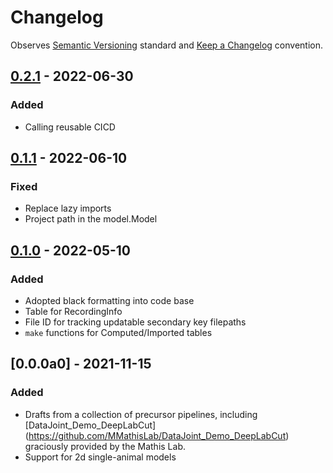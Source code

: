 # Changelog

Observes [Semantic Versioning](https://semver.org/spec/v2.0.0.html) standard and [Keep a Changelog](https://keepachangelog.com/en/1.0.0/) convention.

## [0.2.1] - 2022-06-30
### Added
+ Calling reusable CICD

## [0.1.1] - 2022-06-10
### Fixed
+ Replace lazy imports
+ Project path in the model.Model

## [0.1.0] - 2022-05-10
### Added
+ Adopted black formatting into code base
+ Table for RecordingInfo
+ File ID for tracking updatable secondary key filepaths
+ `make` functions for Computed/Imported tables

## [0.0.0a0] - 2021-11-15
### Added
+ Drafts from a collection of precursor pipelines, including [DataJoint_Demo_DeepLabCut]
  (https://github.com/MMathisLab/DataJoint_Demo_DeepLabCut) graciously provided by the
  Mathis Lab.
+ Support for 2d single-animal models

[0.2.1]: https://github.com/datajoint/element-deeplabcut/compare/v0.1.1...v0.2.1
[0.1.1]: https://github.com/datajoint/element-deeplabcut/compare/v0.1.0...v0.1.1
[0.1.0]: https://github.com/datajoint/element-deeplabcut/compare/v0.0.0a...v0.1.0
[0.0.0.a0]: https://github.com/datajoint/element-deeplabcut/releases/tag/0.0.0a